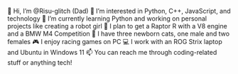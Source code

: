 👋 Hi, I’m @Risu-glitch (Dad)
👀 I’m interested in Python, C++, JavaScript, and technology
🌱 I’m currently learning Python and working on personal projects like creating a robot girl
🚗 I plan to get a Raptor R with a V8 engine and a BMW M4 Competition
🐾 I have three newborn cats, one male and two females
🎮 I enjoy racing games on PC
💻 I work with an ROG Strix laptop and Ubuntu in Windows 11
📫 You can reach me through coding-related stuff or anything tech!
